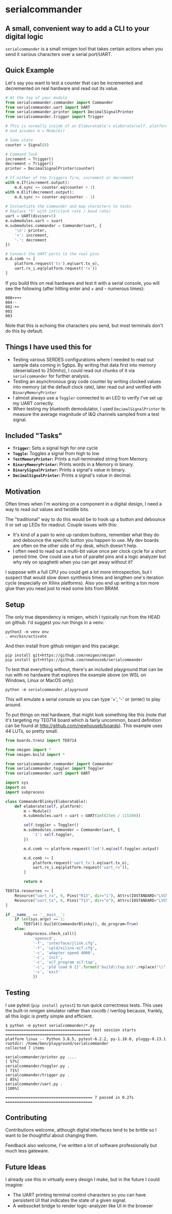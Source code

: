 # serialcommander
## A small, convenient way to add a CLI to your digital logic

`serialcommander` is a small nmigen tool that takes certain actions when you send it various characters over a serial port/UART.

## Quick Example

Let's say you want to test a counter that can be incremented and decremented on real hardware and read out its value. 

```python
# At the top of your module
from serialcommander.commander import Commander
from serialcommander.uart import UART
from serialcommander.printer import DecimalSignalPrinter
from serialcommander.trigger import Trigger

# This is normally inside of an Elaboratable's elaborate(self, platform) method
# and assumes m = Module()

# Some state
counter = Signal(8)

# Command Task
increment = Trigger()
decrement = Trigger()
printer = DecimalSignalPrinter(counter)

# If either of the triggers fire, increment or decrement
with m.If(increment.output):
    m.d.sync += counter.eq(counter + 1)
with m.Elif(decrement.output):
    m.d.sync += counter.eq(counter - 1)
    
# Instantiate the Commander and map characters to tasks
# Replace "5" with int(clock rate / baud rate)
uart = UART(divisor=5) 
m.submodules.uart = suart
m.submodules.commander = Commander(uart, {
    '\n': printer,
    '+': increment,
    '-': decrement
})

# Connect the UART ports to the real pins
m.d.comb += [
    platform.request('tx').eq(uart.tx_o),
    uart.rx_i.eq(platform.request('rx'))
]
```

If you build this on real hardware and test it with a serial console, you will see the following (after hitting enter and + and - numerous times):

```
000++++
004--
002-++
003
003
```

Note that this is echoing the characters you send, but most terminals don't do this by default.

## Things I have used this for

- Testing various SERDES configurations where I needed to read out sample data coming in 5gbps. By writing that data first into memory (deserialized to 250mhz), I could read out chunks of it via `serialcommander` for further analysis.
- Testing an asynchronous gray code counter by writing clocked values into memory (at the default clock rate), later read out and verified with `BinaryMemoryPrinter`
- I almost always use a `Toggler` connected to an LED to verify I've set up my UART correctly.
- When testing my bluetooth demodulator, I used `DecimalSignalPrinter` to measure the average magnitude of I&Q channels sampled from a test signal.

## Included "Tasks"

- **`Trigger`:** Sets a signal high for one cycle
- **`Toggle`:** Toggles a signal from high to low
- **`TextMemoryPrinter`:** Prints a null-terminated string from Memory.
- **`BinaryMemoryPrinter`:** Prints words in a Memory in binary.
- **`BinarySignalPrinter`:** Prints a signal's value in binary.
- **`DecimalSignalPrinter`:** Prints a signal's value in decimal.

## Motivation

Often times when I'm working on a component in a digital design, I need a way to read out values and twiddle bits. 

The "traditional" way to do this would be to hook up a button and debounce it or set up LEDs for readout. Couple issues with this:

- It's kind of a pain to wire up random buttons, remember what they do and debounce the specific button you happen to use. My dev boards are often on the other side of my desk, which doesn't help.
- I often need to read out a multi-bit value once per clock cycle for a short period time. One could use a ton of parallel pins and a logic analyzer but why rely on spaghetti when you can get away without it?

I suppose with a full CPU you could get a lot more introspection, but I suspect that would slow down synthesis times and lengthen one's iteration cycle (especially on Xilinx platforms). Also you end up writing a ton more glue than you nead just to read some bits from BRAM.

## Setup

The only true dependency is nmigen, which I typically run from the HEAD on github. I'd suggest you run things in a venv:

```
python3 -m venv env
. env/bin/activate
```

And then install from github nmigen and this pacakge:

```
pip install git+https://github.com/nmigen/nmigen
pip install git+https://github.com/newhouseb/serialcommander
```

To test that everything without, there's an included playground that can be run with no hardware that explores the example above (on WSL on Windows, Linux or MacOS only):

```
python -m serialcommander.playground
```

This will emulate a serial console so you can type '+', '-' or (enter) to play around.

To put things on real hardware, that might look something like this (note that it's targeting my TE0714 board which is fairly uncommon, board definition can be found at http://github.com/newhouseb/boards). This example uses 44 LUTs, so pretty small.

```python
from boards.trenz import TE0714

from nmigen import *
from nmigen.build import *

from serialcommander.commander import Commander
from serialcommander.toggler import Toggler
from serialcommander.uart import UART

import sys
import os
import subprocess

class CommanderBlinky(Elaboratable):
    def elaborate(self, platform):
        m = Module()
        m.submodules.uart = uart = UART(int(25e6 / 115200))

        self.toggler = Toggler()
        m.submodules.commander = Commander(uart, {
            '1': self.toggler,
        })

        m.d.comb += platform.request('led').eq(self.toggler.output)

        m.d.comb += [
            platform.request('uart_tx').eq(uart.tx_o),
            uart.rx_i.eq(platform.request('uart_rx')),
        ]

        return m

TE0714.resources += [
    Resource("uart_rx", 0, Pins("R13", dir="i"), Attrs(IOSTANDARD="LVCMOS33")),
    Resource("uart_tx", 0, Pins("T13", dir="o"), Attrs(IOSTANDARD="LVCMOS33")),
]

if __name__ == '__main__':
    if len(sys.argv) == 1:
        TE0714().build(CommanderBlinky(), do_program=True)
    else:
        subprocess.check_call([
            'openocd',
            '-f', 'interface/jlink.cfg',
            '-f', 'cpld/xilinx-xc7.cfg',
            '-c', 'adapter speed 4000',
            '-c', 'init',
            '-c', 'xc7_program xc7.tap',
            '-c', 'pld load 0 {}'.format('build\\top.bit'.replace("\\", "\\\\")),
            '-c', 'exit'
            ])
```


## Testing

I use pytest (`pip install pytest`) to run quick correctness tests. This uses the built-in nmigen simulator rather than cocotb / iverilog because, frankly, all this logic is pretty simple and efficient.

```
$ python -m pytest serialcommander/*.py
===================================== test session starts =====================================
platform linux -- Python 3.8.5, pytest-6.2.2, py-1.10.0, pluggy-0.13.1
rootdir: /home/ben/playground/serialcommander
collected 7 items

serialcommander/printer.py ....                                                         [ 57%]
serialcommander/toggler.py .                                                            [ 71%]
serialcommander/trigger.py .                                                            [ 85%]
serialcommander/uart.py .                                                               [100%]

====================================== 7 passed in 0.27s ======================================
```

## Contributing

Contributions welcome, although digital interfaces tend to be brittle so I want to be thoughtful about changing them.

Feedback also welcome, I've written a lot of software professionally but much less gateware.


## Future Ideas

I already use this in virtually every design I make, but in the future I could imagine:

- The UART printing terminal control characters so you can have persistent UI that indicates the state of a given signal.
- A websocket bridge to render logic-analyzer like UI in the browser
